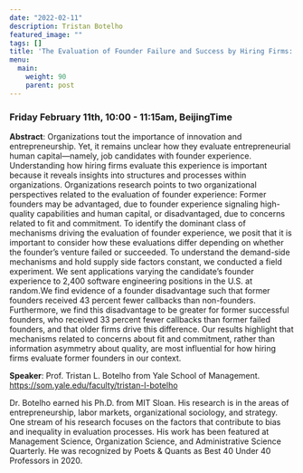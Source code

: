 ```yaml
---
date: "2022-02-11"
description: Tristan Botelho
featured_image: ""
tags: []
title: 'The Evaluation of Founder Failure and Success by Hiring Firms: A Field Experiment'
menu:
  main:
    weight: 90
    parent: post
---
```

### Friday February 11th, 10:00 - 11:15am, BeijingTime

**Abstract**: Organizations tout the importance of innovation and entrepreneurship. Yet, it remains unclear how they evaluate entrepreneurial human capital—namely, job candidates with founder experience. Understanding how hiring firms evaluate this experience is important because it reveals insights into structures and processes within organizations. Organizations research points to two organizational perspectives related to the evaluation of founder experience: Former founders may be advantaged, due to founder experience signaling high-quality capabilities and human capital, or disadvantaged, due to concerns related to fit and commitment. To identify the dominant class of mechanisms driving the evaluation of founder experience, we posit that it is important to consider how these evaluations differ depending on whether the founder’s venture failed or succeeded. To understand the demand-side mechanisms and hold supply side factors constant, we conducted a field experiment. We sent applications varying the candidate’s founder experience to 2,400 software engineering positions in the U.S. at random.We find evidence of a founder disadvantage such that former founders received 43 percent fewer callbacks than non-founders. Furthermore, we find this disadvantage to be greater for former successful founders, who received 33 percent fewer callbacks than former failed founders, and that older firms drive this difference. Our results highlight that mechanisms related to concerns about fit and commitment, rather than information asymmetry about quality, are most influential for how hiring firms evaluate former founders in our context.

**Speaker**: Prof. Tristan L. Botelho from Yale School of Management.
https://som.yale.edu/faculty/tristan-l-botelho

Dr. Botelho earned his Ph.D. from MIT Sloan. His research is in the areas of entrepreneurship, labor markets, organizational sociology, and strategy. One stream of his research focuses on the factors that contribute to bias and inequality in evaluation processes. His work has been featured at Management Science, Organization Science, and Administrative Science Quarterly. He was recognized by Poets & Quants  as Best 40 Under 40 Professors in 2020.

